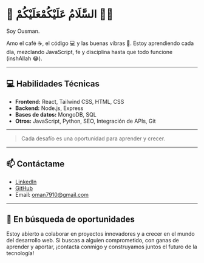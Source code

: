 # 👋 السَّلَامُ عَلَيْكُمْعَلَيْكُمْ 👋🏾

Soy Ousman.

Amo el café ☕, el código 💻 y las buenas vibras 🌙.
Estoy aprendiendo cada día, mezclando JavaScript, fe y disciplina hasta que todo funcione (inshAllah 😂).

---

## 💻 Habilidades Técnicas

- **Frontend:** React, Tailwind CSS, HTML, CSS
- **Backend:** Node.js, Express
- **Bases de datos:** MongoDB, SQL
- **Otros:** JavaScript, Python, SEO, Integración de APIs, Git

--- 

> Cada desafío es una oportunidad para aprender y crecer.

---

## 📫 Contáctame

- [LinkedIn](https://www.linkedin.com/in/ousman-krubally-196ba1273/)
- [GitHub](https://github.com/ousman08)
- Email: [oman7910@gmail.com](mailto:oman7910@gmail.com)

---

## 🚀 En búsqueda de oportunidades

Estoy abierto a colaborar en proyectos innovadores y a crecer en el mundo del desarrollo web. Si buscas a alguien comprometido, con ganas de aprender y aportar, ¡contacta conmigo y construyamos juntos el futuro de la tecnología!
